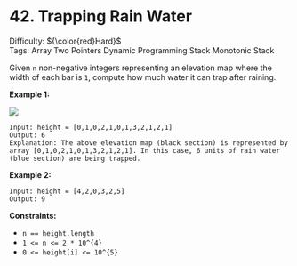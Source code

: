 # 42. Trapping Rain Water
Difficulty: ${\color{red}Hard}$ \
Tags: Array Two Pointers Dynamic Programming Stack Monotonic Stack



Given `n` non-negative integers representing an elevation map where the width of each bar is `1`, compute how much water it can trap after raining.



**Example 1:**

![](https://assets.leetcode.com/uploads/2018/10/22/rainwatertrap.png)
```
Input: height = [0,1,0,2,1,0,1,3,2,1,2,1]
Output: 6
Explanation: The above elevation map (black section) is represented by array [0,1,0,2,1,0,1,3,2,1,2,1]. In this case, 6 units of rain water (blue section) are being trapped.
```
**Example 2:**

```
Input: height = [4,2,0,3,2,5]
Output: 9
```


**Constraints:**

* `n == height.length`
* `1 <= n <= 2 * 10^{4}`
* `0 <= height[i] <= 10^{5}`
